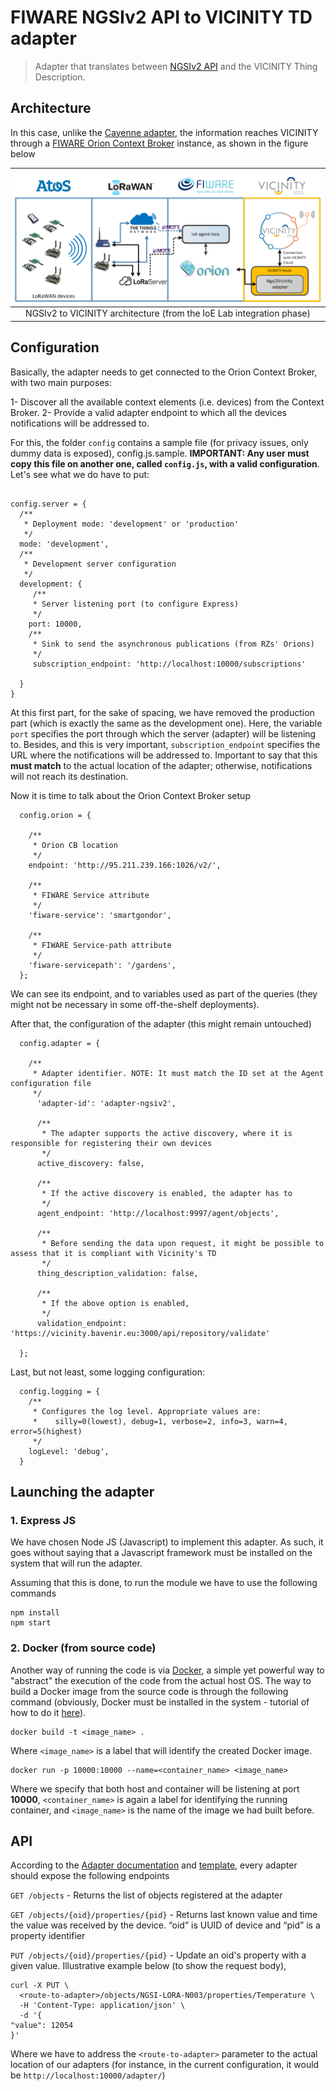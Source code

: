 <!--  Copyright (C) 2018 ATOS Spain S.A.
 
 This file is part of VICINITY.
 
 VICINITY is free software: you can redistribute it and/or modify
 it under the terms of the GNU General Public License as published by
 the Free Software Foundation, either version 3 of the License, or
 (at your option) any later version.
 
 VICINITY is distributed in the hope that it will be useful,
 but WITHOUT ANY WARRANTY; without even the implied warranty of
 MERCHANTABILITY or FITNESS FOR A PARTICULAR PURPOSE.  See the
 GNU General Public License for more details.
 
 You should have received a copy of the GNU General Public License
 along with VICINITY.  If not, see <http://www.gnu.org/licenses/>. -->

# FIWARE NGSIv2 API to VICINITY TD adapter

> Adapter that translates between [NGSIv2 API](https://fiware.github.io/specifications/ngsiv2/stable/) and the VICINITY Thing Description. 

## Architecture

In this case, unlike the [Cayenne adapter](https://github.com/vicinityh2020/vicinity-adapter-cayenne/), the information reaches VICINITY through a [FIWARE Orion Context Broker](https://fiware-orion.readthedocs.io/en/master/) instance, as shown in the figure below 

| ![NGSIv2 to VICINITY architecture](docs/ngsiv2-adapter.png) | 
|:--:|
| NGSIv2 to VICINITY architecture (from the IoE Lab integration phase) |


## Configuration

Basically, the adapter needs to get connected to the Orion Context Broker, with two main purposes:

1- Discover all the available context elements (i.e. devices) from the Context Broker.
2- Provide a valid adapter endpoint to which all the devices notifications will be addressed to.

For this, the folder `config` contains a sample file (for privacy issues, only dummy data is exposed), config.js.sample. **IMPORTANT: Any user must copy this file on another one, called `config.js`, with a valid configuration**. Let's see what we do have to put: 

```

config.server = {
  /**
   * Deployment mode: 'development' or 'production'
   */
  mode: 'development',
  /**
   * Development server configuration
   */
  development: {
     /**
     * Server listening port (to configure Express)
     */
    port: 10000,  
    /**
     * Sink to send the asynchronous publications (from RZs' Orions)
     */
     subscription_endpoint: 'http://localhost:10000/subscriptions'
    
  }
}
```

At this first part, for the sake of spacing, we have removed the production part (which is exactly the same as the development one). Here, the variable `port` specifies the port through which the server (adapter) will be listening to. Besides, and this is very important, `subscription_endpoint` specifies the URL where the notifications will be addressed to. Important to say that this **must match** to the actual location of the adapter; otherwise, notifications will not reach its destination.


Now it is time to talk about the Orion Context Broker setup

```
  config.orion = {

    /**
     * Orion CB location
     */
    endpoint: 'http://95.211.239.166:1026/v2/',

    /**
     * FIWARE Service attribute
     */
    'fiware-service': 'smartgondor',

    /**
     * FIWARE Service-path attribute
     */
    'fiware-servicepath': '/gardens',
  };
```

We can see its endpoint, and to variables used as part of the queries (they might not be necessary in some off-the-shelf deployments).


After that, the configuration of the adapter (this might remain untouched)

```
  config.adapter = {

    /**
     * Adapter identifier. NOTE: It must match the ID set at the Agent configuration file
     */
      'adapter-id': 'adapter-ngsiv2',

      /**
       * The adapter supports the active discovery, where it is responsible for registering their own devices
       */
      active_discovery: false,

      /**
       * If the active discovery is enabled, the adapter has to 
       */
      agent_endpoint: 'http://localhost:9997/agent/objects',

      /**
       * Before sending the data upon request, it might be possible to assess that it is compliant with Vicinity's TD
       */
      thing_description_validation: false,

      /**
       * If the above option is enabled, 
       */
      validation_endpoint: 'https://vicinity.bavenir.eu:3000/api/repository/validate'

  };
```

Last, but not least, some logging configuration:

```
  config.logging = {
    /**
     * Configures the log level. Appropriate values are: 
     *    silly=0(lowest), debug=1, verbose=2, info=3, warn=4, error=5(highest)
     */
    logLevel: 'debug',
  }
```


## Launching the adapter

  ### 1. Express JS

We have chosen Node JS (Javascript) to implement this adapter. As such, it goes without saying that a Javascript framework must be installed on the system that will run the adapter.

Assuming that this is done, to run the module we have to use the following commands

```
npm install 
npm start

```

  ### 2. Docker (from source code)

Another way of running the code is via [Docker](https://www.docker.com/), a simple yet powerful way to "abstract" the execution of the code from the actual host OS. The way to build a Docker image from the source code is through the following command (obviously, Docker must be installed in the system - tutorial of how to do it [here](https://docs.docker.com/install/)).

```
docker build -t <image_name> .
```

Where `<image_name>` is a label that will identify the created Docker image.  

```
docker run -p 10000:10000 --name=<container_name> <image_name>
```

Where we specify that both host and container will be listening at port **10000**, `<container_name>` is again a label for identifying the running container, and `<image_name>` is the name of the image we had built before.

## API

According to the [Adapter documentation](https://github.com/vicinityh2020/vicinity-agent/blob/master/docs/ADAPTER.md) and [template](https://github.com/vicinityh2020/vicinity-adapter-template), every adapter should expose the following endpoints

`GET /objects` - Returns the list of objects registered at the adapter

`GET /objects/{oid}/properties/{pid}` - Returns last known value and time the value was received by the device. “oid” is UUID of device and “pid” is a property identifier

`PUT /objects/{oid}/properties/{pid}` - Update an oid's property with a given value. Illustrative example below (to show the request body), 

```
curl -X PUT \
  <route-to-adapter>/objects/NGSI-LORA-N003/properties/Temperature \
  -H 'Content-Type: application/json' \
  -d '{
"value": 12054
}'
```

Where we have to address the  `<route-to-adapter>` parameter to the actual location of our adapters (for instance, in the current configuration, it would be `http://localhost:10000/adapter/`)
